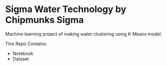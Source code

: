 # Sigma Water Technology by Chipmunks Sigma
Machine learning project of making water clustering using K-Means model.

This Repo Contains:
- Notebook
- Dataset

